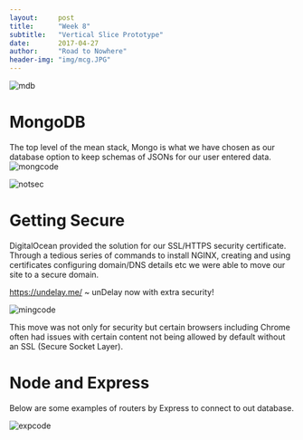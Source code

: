 ```yaml
---
layout:     post
title:      "Week 8"
subtitle:   "Vertical Slice Prototype"
date:       2017-04-27
author:     "Road to Nowhere"
header-img: "img/mcg.JPG"
---
```



<img src="{{ site.baseurl }}/img/mdb.png" alt="mdb">

# MongoDB

The top level of the mean stack, Mongo is what we have chosen as our database option to keep schemas of JSONs for our user entered data.
<img src="{{ site.baseurl }}/img/mongcode.png" alt="mongcode">

<img src="{{ site.baseurl }}/img/notsec.png" alt="notsec">

# Getting Secure

DigitalOcean provided the solution for our SSL/HTTPS security certificate. Through a tedious series of commands to install NGINX, creating and using certificates
 configuring domain/DNS details etc we were able to move our site to a secure domain. 

https://undelay.me/
~ unDelay now with extra security!

<img src="{{ site.baseurl }}/img/ming.png" alt="mingcode">

This move was not only for security but certain browsers including Chrome often had issues with certain content not being allowed by default without an SSL (Secure Socket Layer).
 
# Node and Express

Below are some examples of routers by Express to connect to out database. 

<img src="{{ site.baseurl }}/img/expcode.png" alt="expcode">


